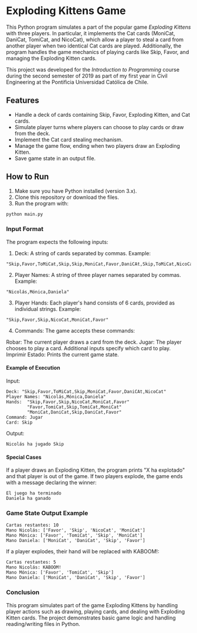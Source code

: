 # Exploding Kittens Game

This Python program simulates a part of the popular game *Exploding Kittens* with three players. In particular, it implements the Cat cards (MoniCat, DaniCat, TomiCat, and NicoCat), which allow a player to steal a card from another player when two identical Cat cards are played. Additionally, the program handles the game mechanics of playing cards like Skip, Favor, and managing the Exploding Kitten cards.

This project was developed for the *Introduction to Programming* course during the second semester of 2019 as part of my first year in Civil Engineering at the Pontificia Universidad Católica de Chile.

## Features

- Handle a deck of cards containing Skip, Favor, Exploding Kitten, and Cat cards.
- Simulate player turns where players can choose to play cards or draw from the deck.
- Implement the Cat card stealing mechanism.
- Manage the game flow, ending when two players draw an Exploding Kitten.
- Save game state in an output file.

## How to Run

1. Make sure you have Python installed (version 3.x).
2. Clone this repository or download the files.
3. Run the program with:

```bash
python main.py
```

### Input Format

The program expects the following inputs:

1. Deck: A string of cards separated by commas. Example:

```
"Skip,Favor,ToMiCat,Skip,Skip,MoniCat,Favor,DaniCAt,Skip,ToMiCat,NicoCat,DaniCAt"
```

2. Player Names: A string of three player names separated by commas. Example:

```
"Nicolás,Mónica,Daniela"
```

3. Player Hands: Each player's hand consists of 6 cards, provided as individual strings. Example:

```
"Skip,Favor,Skip,NicoCat,MoniCat,Favor"
```

4. Commands: The game accepts these commands:

Robar: The current player draws a card from the deck.
Jugar: The player chooses to play a card. Additional inputs specify which card to play.
Imprimir Estado: Prints the current game state.

#### Example of Execution

Input:

```
Deck: "Skip,Favor,ToMiCat,Skip,MoniCat,Favor,DaniCAt,NicoCat"
Player Names: "Nicolás,Mónica,Daniela"
Hands:  "Skip,Favor,Skip,NicoCat,MoniCat,Favor"
        "Favor,TomiCat,Skip,TomiCat,MoniCat"
        "MoniCat,DaniCat,Skip,DaniCat,Favor"
Command: Jugar
Card: Skip
```

Output:

```
Nicolás ha jugado Skip
```

#### Special Cases

If a player draws an Exploding Kitten, the program prints "X ha explotado" and that player is out of the game.
If two players explode, the game ends with a message declaring the winner:
```
El juego ha terminado
Daniela ha ganado
```

### Game State Output Example

```
Cartas restantes: 10
Mano Nicolás: ['Favor', 'Skip', 'NicoCat', 'MoniCat']
Mano Mónica: ['Favor', 'TomiCat', 'Skip', 'MoniCat']
Mano Daniela: ['MoniCat', 'DaniCat', 'Skip', 'Favor']
```

If a player explodes, their hand will be replaced with KABOOM!:

```
Cartas restantes: 5
Mano Nicolás: KABOOM!
Mano Mónica: ['Favor', 'TomiCat', 'Skip']
Mano Daniela: ['MoniCat', 'DaniCat', 'Skip', 'Favor']
```

### Conclusion

This program simulates part of the game Exploding Kittens by handling player actions such as drawing, playing cards, and dealing with Exploding Kitten cards. The project demonstrates basic game logic and handling reading/writing files in Python.
